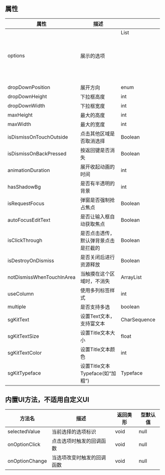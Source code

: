 ## 属性
| 属性 | 描述    | 类形           | 型默认值 |
| --- |-------|--------------|------|
| options | 展示的选项 | List<Object> | null |
| dropDownPosition | 展开方向  | enum         | Top  |
| dropDownHeight | 下拉框高度 | int          | 0    |
| dropDownWidth | 下拉框宽度 | int          | 0    |
| maxHeight | 最大的高度 | int          | 0    |
| maxWidth | 最大的宽度 | int          | 0    |
| isDismissOnTouchOutside | 点击其他区域是否取消选择 | Boolean      | true |
| isDismissOnBackPressed | 按返回键是否消失     | Boolean      | true |
| animationDuration | 展开收起动画的时间    | int          | 300  |
| hasShadowBg | 是否有半透明的背景    | int          | true |
| isRequestFocus | 弹窗是否强制抢占焦点    | Boolean          | true |
| autoFocusEditText | 是否让输入框自动获取焦点    | Boolean          | true |
| isClickThrough | 是否点击透传，默认弹背景点击是拦截的   | Boolean          | true |
| isDestroyOnDismiss | 是否关闭后进行资源释放   | Boolean          | true |
| notDismissWhenTouchInArea | 当触摸在这个区域时，不消失   | ArrayList<Rect> | null |
| useColumn | 使用多列标签样式     | int          | 3     |
| multiple | 是否支持多选       | boolean      | false |
| sgKitText | 设置Text文本，支持富文本 | CharSequence | 内容 |
| sgKitTextSize | 设置Title文本大小 | float | 18sp |
| sgKitTextColor | 设置Title文本颜色 | int | #222222 |
| sgKitTypeface | 设置Title文本Typeface(如“加粗”) | Typeface | Typeface.DEFAULT |

## 内置UI方法，不适用自定义UI
| 方法名 | 描述 | 返回类形 | 型默认值 |
| --- | --- | ---| ---|
| selectedValue | 当前选择的选项标识 | void | null |
| onOptionClick | 点击选项时触发的回调函数 | void | null |
| onOptionChange | 当选项改变时触发的回调函数 | void | null |

